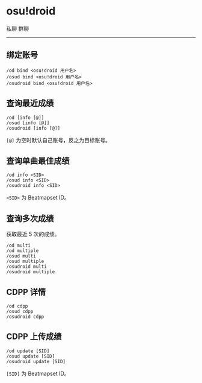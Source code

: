 # osu!droid
<span class="span-friend">私聊</span>
<span class="span-group">群聊</span>

---

## 绑定账号
``` {1}
/od bind <osu!droid 用户名>
/osud bind <osu!droid 用户名>
/osudroid bind <osu!droid 用户名>
```

## 查询最近成绩
``` {1}
/od [info [@]]
/osud [info [@]]
/osudroid [info [@]]
```
`[@]` 为空时默认自己账号，反之为目标账号。

## 查询单曲最佳成绩
``` {1}
/od info <SID>
/osud info <SID>
/osudroid info <SID>
```
`<SID>` 为 Beatmapset ID。

## 查询多次成绩
获取最近 5 次的成绩。
``` {1}
/od multi
/od multiple
/osud multi
/osud multiple
/osudroid multi
/osudroid multiple
```

## CDPP 详情
``` {1}
/od cdpp
/osud cdpp
/osudroid cdpp
```

## CDPP 上传成绩
``` {1}
/od update [SID]
/osud update [SID]
/osudroid update [SID]
```
`[SID]` 为 Beatmapset ID。